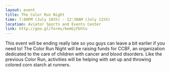 ```yaml
---
layout: event
title: The Color Run Night
time: 7:00PM (July 10th) - 12:30AM (July 11th)
location: Aviator Sports and Events Center
link: http://goo.gl/forms/kemGjFbhtu
---
```

This event will be ending really late so you guys can leave a bit earlier if you need to! The Color Run Night will be raising funds for CCBF, an organization dedicated to the care of children with cancer and blood disorders. Like the previous Color Run, activities will be helping with set up and throwing colored corn starch at runners.